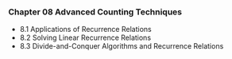 ### Chapter 08 Advanced Counting Techniques

+ 8.1 Applications of Recurrence Relations
+ 8.2 Solving Linear Recurrence Relations
+ 8.3 Divide-and-Conquer Algorithms and Recurrence Relations

